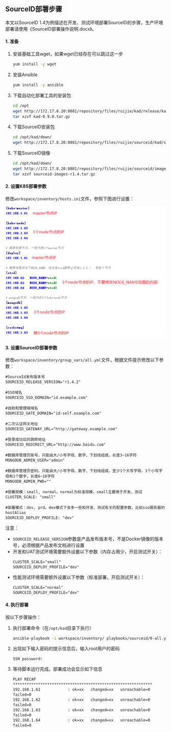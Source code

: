 ## SourceID部署步骤

本文以SourceID 1.4为例描述在开发、测试环境部署SourceID的步骤，生产环境部署请使用《SourceID部署操作说明.docx》。

#### 1. 准备

1. 安装基础工具wget，如果wget已经存在可以跳过这一步
    ```bash
    yum install -y wget
    ```
1. 安装Ansible
    ```bash
    yum install -y ansible
    ```
1. 下载自动化部署工具的安装包
    ```bash
    cd /opt
    wget http://172.17.8.20:8081/repository/files/ruijie/kad/release/kad-0.9.0.tar.gz
    tar xzvf kad-0.9.0.tar.gz
    ```
1. 下载SourceID安装包
    ```bash
    cd /opt/kad/down/
    wget http://172.17.8.20:8081/repository/files/ruijie/sourceid/kad/sourceid-kad-r1.4.2.zip
    ```
1. 下载SourceID镜像
    ```bash
    cd /opt/kad/down/
    wget http://172.17.8.20:8081/repository/files/ruijie/sourceid/images/sourceid-images-r1.4.tar.gz
    tar xzvf sourceid-images-r1.4.tar.gz
    ```

#### 2. 设置K8S部署参数

修改`workspace/inventory/hosts.ini`文件，参照下图进行设置：

![K8S部署参数](./images/hosts_config.png)


#### 3. 设置SourceID部署参数

修改`workspace/inventory/group_vars/all.yml`文件，根据文件提示修改以下参数：

```
#SourceId发布版本号
SOURCEID_RELEASE_VERSION="r1.4.2"

#SSO域名
SOURCEID_SSO_DOMAIN="id.example.com"

#自助和管理端域名
SOURCEID_GATE_DOMAIN="id-self.example.com"

#二次认证网关地址
SOURCEID_GATEWAY_URL="http://gateway.example.com"

#登录成功后的跳转地址
SOURCEID_REDIRECT_URL="http://www.baidu.com"

#数据库管理员账号，只能由大/小写字母、数字、下划线组成，长度3~16字符
MONGODB_ADMIN_USER="admin"

#数据库管理员密码，只能由大/小写字母、数字、下划线组成，至少1个大写字母，1个小写字母和1个数字，长度6~16字符
MONGODB_ADMIN_PWD=""

#部署规模：small, normal。normal为标准规模，small主要用于开发、测试
CLUSTER_SCALE: "small"

#部署模式：dev, prd。dev模式下会多一些和开发、测试有关的配置参数，比如sso服务器的hostAlias
SOURCEID_DEPLOY_PROFILE: "dev"
```

注意：
- `SOURCEID_RELEASE_VERSION`参数是产品发布版本号，不是Docker镜像的版本号，必须根据产品发布文档进行设置
- 开发和UAT测试环境需要额外设置以下参数（内存占用少，开启测试开关）：
    ```
    CLUSTER_SCALE="small"
    SOURCEID_DEPLOY_PROFILE="dev"
    ```
- 性能测试环境需要额外设置以下参数（标准部署，开启测试开关）：
    ```
    CLUSTER_SCALE="normal"
    SOURCEID_DEPLOY_PROFILE="dev"
    ```

#### 4. 执行部署

按以下步骤操作：

1. 执行部署命令（在`/opt/kad`目录下执行）
    ```bash
    ansible-playbook -i workspace/inventory/ playbooks/sourceid/0-all.yml -k
    ```
1. 出现如下输入密码的提示信息后，输入root用户的密码
    ```
    SSH password:
    ```
1. 等待脚本运行完成。部署成功会显示如下信息
    ```
    PLAY RECAP *************************************************************
    192.168.1.61            : ok=xx   changed=xx   unreachable=0    failed=0
    192.168.1.62            : ok=xx   changed=xx   unreachable=0    failed=0
    192.168.1.63            : ok=xx   changed=xx   unreachable=0    failed=0
    192.168.1.64            : ok=xx   changed=xx   unreachable=0    failed=0
    ```
